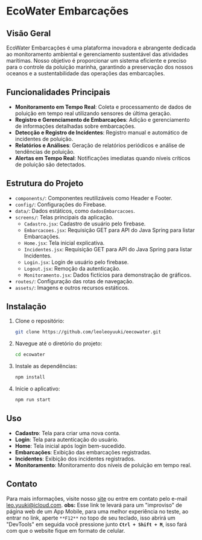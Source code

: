 # EcoWater Embarcações

## Visão Geral
EcoWater Embarcações é uma plataforma inovadora e abrangente dedicada ao monitoramento ambiental e gerenciamento sustentável das atividades marítimas. Nosso objetivo é proporcionar um sistema eficiente e preciso para o controle da poluição marinha, garantindo a preservação dos nossos oceanos e a sustentabilidade das operações das embarcações.

## Funcionalidades Principais
- **Monitoramento em Tempo Real**: Coleta e processamento de dados de poluição em tempo real utilizando sensores de última geração.
- **Registro e Gerenciamento de Embarcações**: Adição e gerenciamento de informações detalhadas sobre embarcações.
- **Detecção e Registro de Incidentes**: Registro manual e automático de incidentes de poluição.
- **Relatórios e Análises**: Geração de relatórios periódicos e análise de tendências de poluição.
- **Alertas em Tempo Real**: Notificações imediatas quando níveis críticos de poluição são detectados.

## Estrutura do Projeto
- `components/`: Componentes reutilizáveis como Header e Footer.
- `config/`: Configurações do Firebase.
- `data/`: Dados estáticos, como `dadosEmbarcacoes`.
- `screens/`: Telas principais da aplicação.
  - `Cadastro.jsx`: Cadastro de usuário pelo firebase.
  - `Embarcacoes.jsx`: Requisição GET para API do Java Spring para listar Embarcações.
  - `Home.jsx`: Tela inicial explicativa.
  - `Incidentes.jsx`: Requisição GET para API do Java Spring para listar Incidentes. 
  - `Login.jsx`: Login de usuário pelo firebase.
  - `Logout.jsx`: Remoção da autenticação.
  - `Monitoramento.jsx`: Dados fictícios para demonstração de gráficos.
- `routes/`: Configuração das rotas de navegação.
- `assets/`: Imagens e outros recursos estáticos.

## Instalação
1. Clone o repositório:
    ```bash
    git clone https://github.com/leoleoyuuki/eecowater.git
    ```
2. Navegue até o diretório do projeto:
    ```bash
    cd ecowater
    ```
3. Instale as dependências:
    ```bash
    npm install
    ```
4. Inicie o aplicativo:
    ```bash
    npm run start
    ```

## Uso
- **Cadastro**: Tela para criar uma nova conta.
- **Login**: Tela para autenticação do usuário.
- **Home**: Tela inicial após login bem-sucedido.
- **Embarcações**: Exibição das embarcações registradas.
- **Incidentes**: Exibição dos incidentes registrados.
- **Monitoramento**: Monitoramento dos níveis de poluição em tempo real.

## Contato
Para mais informações, visite nosso [site](https://example.com) ou entre em contato pelo e-mail [leo.yuuki@icloud.com](mailto:leo.yuuki@icloud.com).
**obs:** Esse link te levará para um "improviso" de página web de um App Mobile, para uma melhor experiência no teste, ao entrar no link, aperte `**F12**` no topo de seu teclado, isso abrirá um "DevTools" em seguida você pressione junto **`Ctrl + Shift + M`**, isso fará com que o website fique em formato de celular.

